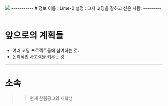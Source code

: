 <img src="https://github.com/Lime-0/Lime-0/assets/173982650/bbe0ac78-b531-4627-bb36-a1f360e2b464">
-----------
# 정보
이름 : Lime-0
설명 : 그저 코딩을 잘하고 싶은 사람.
----------

# 앞으로의 계획들
- 여러 코딩 프로젝트들에 참여하는 것.
- 논리적인 사고력을 키우는 것.
----------

# 소속
>> 현재 한림공고의 재학생
